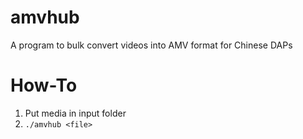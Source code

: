 # amvhub
A program to bulk convert videos into AMV format for Chinese DAPs

# How-To
1. Put media in input folder
2. `./amvhub <file>`
